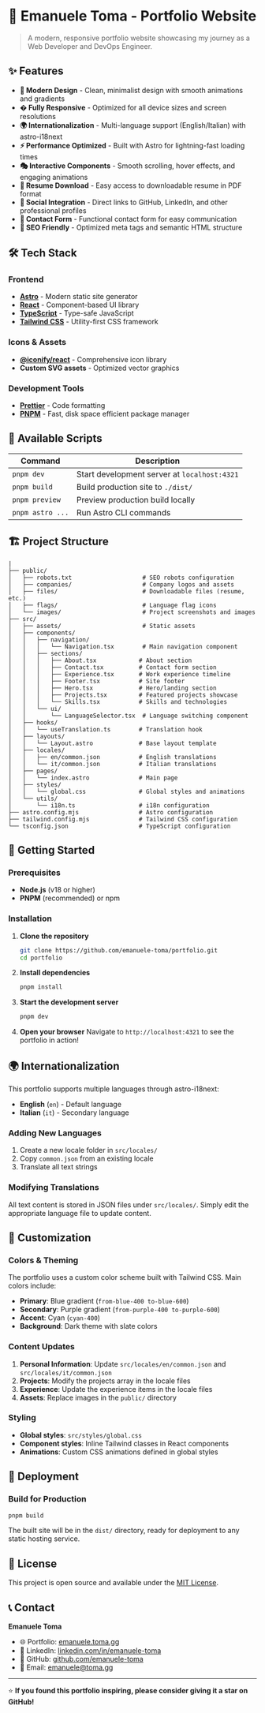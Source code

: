 # 🚀 Emanuele Toma - Portfolio Website

> A modern, responsive portfolio website showcasing my journey as a Web Developer and DevOps Engineer.

## ✨ Features

- **🎨 Modern Design** - Clean, minimalist design with smooth animations and gradients
- **� Fully Responsive** - Optimized for all device sizes and screen resolutions
- **🌍 Internationalization** - Multi-language support (English/Italian) with astro-i18next
- **⚡ Performance Optimized** - Built with Astro for lightning-fast loading times
- **🎭 Interactive Components** - Smooth scrolling, hover effects, and engaging animations
- **📄 Resume Download** - Easy access to downloadable resume in PDF format
- **🔗 Social Integration** - Direct links to GitHub, LinkedIn, and other professional profiles
- **📧 Contact Form** - Functional contact form for easy communication
- **🎯 SEO Friendly** - Optimized meta tags and semantic HTML structure

## 🛠️ Tech Stack

### Frontend

- **[Astro](https://astro.build/)** - Modern static site generator
- **[React](https://reactjs.org/)** - Component-based UI library
- **[TypeScript](https://www.typescriptlang.org/)** - Type-safe JavaScript
- **[Tailwind CSS](https://tailwindcss.com/)** - Utility-first CSS framework

### Icons & Assets

- **[@iconify/react](https://iconify.design/)** - Comprehensive icon library
- **Custom SVG assets** - Optimized vector graphics

### Development Tools

- **[Prettier](https://prettier.io/)** - Code formatting
- **[PNPM](https://pnpm.io/)** - Fast, disk space efficient package manager


## 📜 Available Scripts

| Command          | Description                                  |
| ---------------- | -------------------------------------------- |
| `pnpm dev`       | Start development server at `localhost:4321` |
| `pnpm build`     | Build production site to `./dist/`           |
| `pnpm preview`   | Preview production build locally             |
| `pnpm astro ...` | Run Astro CLI commands                       |

## 🏗️ Project Structure

```
|
├── public/
│   ├── robots.txt                    # SEO robots configuration
│   ├── companies/                    # Company logos and assets
│   ├── files/                        # Downloadable files (resume, etc.)
│   ├── flags/                        # Language flag icons
│   └── images/                       # Project screenshots and images
├── src/
│   ├── assets/                       # Static assets
│   ├── components/
│   │   ├── navigation/
│   │   │   └── Navigation.tsx        # Main navigation component
│   │   ├── sections/
│   │   │   ├── About.tsx            # About section
│   │   │   ├── Contact.tsx          # Contact form section
│   │   │   ├── Experience.tsx       # Work experience timeline
│   │   │   ├── Footer.tsx           # Site footer
│   │   │   ├── Hero.tsx             # Hero/landing section
│   │   │   ├── Projects.tsx         # Featured projects showcase
│   │   │   └── Skills.tsx           # Skills and technologies
│   │   └── ui/
│   │       └── LanguageSelector.tsx  # Language switching component
│   ├── hooks/
│   │   └── useTranslation.ts        # Translation hook
│   ├── layouts/
│   │   └── Layout.astro             # Base layout template
│   ├── locales/
│   │   ├── en/common.json           # English translations
│   │   └── it/common.json           # Italian translations
│   ├── pages/
│   │   └── index.astro              # Main page
│   ├── styles/
│   │   └── global.css               # Global styles and animations
│   └── utils/
│       └── i18n.ts                  # i18n configuration
├── astro.config.mjs                 # Astro configuration
├── tailwind.config.mjs              # Tailwind CSS configuration
└── tsconfig.json                    # TypeScript configuration
```

## 🚀 Getting Started

### Prerequisites

- **Node.js** (v18 or higher)
- **PNPM** (recommended) or npm

### Installation

1. **Clone the repository**

   ```bash
   git clone https://github.com/emanuele-toma/portfolio.git
   cd portfolio
   ```

2. **Install dependencies**

   ```bash
   pnpm install
   ```

3. **Start the development server**

   ```bash
   pnpm dev
   ```

4. **Open your browser**
   Navigate to `http://localhost:4321` to see the portfolio in action!

## 🌍 Internationalization

This portfolio supports multiple languages through astro-i18next:

- **English** (`en`) - Default language
- **Italian** (`it`) - Secondary language

### Adding New Languages

1. Create a new locale folder in `src/locales/`
2. Copy `common.json` from an existing locale
3. Translate all text strings

### Modifying Translations

All text content is stored in JSON files under `src/locales/`. Simply edit the appropriate language file to update content.

## 🎨 Customization

### Colors & Theming

The portfolio uses a custom color scheme built with Tailwind CSS. Main colors include:

- **Primary**: Blue gradient (`from-blue-400 to-blue-600`)
- **Secondary**: Purple gradient (`from-purple-400 to-purple-600`)
- **Accent**: Cyan (`cyan-400`)
- **Background**: Dark theme with slate colors

### Content Updates

1. **Personal Information**: Update `src/locales/en/common.json` and `src/locales/it/common.json`
2. **Projects**: Modify the projects array in the locale files
3. **Experience**: Update the experience items in the locale files
4. **Assets**: Replace images in the `public/` directory

### Styling

- **Global styles**: `src/styles/global.css`
- **Component styles**: Inline Tailwind classes in React components
- **Animations**: Custom CSS animations defined in global styles

## 🚢 Deployment

### Build for Production

```bash
pnpm build
```

The built site will be in the `dist/` directory, ready for deployment to any static hosting service.

## 📄 License

This project is open source and available under the [MIT License](LICENSE).

## 📞 Contact

**Emanuele Toma**

- 🌐 Portfolio: [emanuele.toma.gg](https://emanuele.toma.gg)
- 💼 LinkedIn: [linkedin.com/in/emanuele-toma](https://linkedin.com/in/emanuele-toma)
- 🐙 GitHub: [github.com/emanuele-toma](https://github.com/emanuele-toma)
- 📧 Email: [emanuele@toma.gg](mailto:emanuele@toma.gg)

---

⭐ **If you found this portfolio inspiring, please consider giving it a star on GitHub!**
